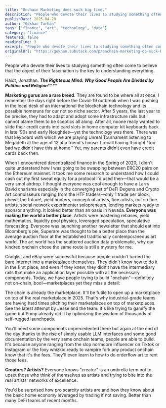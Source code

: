 ```yaml
---
title: "Onchain Marketing does suck big time."
description: "People who devote their lives to studying something often come to believe that the object of their fascination is the key to understanding everything."
publishDate: 2025-04-20
author: "Gokhan Turhan"
tags: ["finance", "art", "technology", "data"]
category: "finance"
featured: false
readingTime: 3
excerpt: "People who devote their lives to studying something often come to believe that the object of their fascination is the key to understanding everything. Haidt, Jonathan. The Righteous Mind: Why Good Peo..."
originalUrl: "https://gokhan.substack.com/p/onchain-marketing-do-suck-big-time"
---
```


People who devote their lives to studying something often come to believe that the object of their fascination is the key to understanding everything.

 Haidt, Jonathan. ***The Righteous Mind: Why Good People Are Divided by Politics and Religion*****.**

**Marketing gurus are a rare breed.** They are found to be where all at once. I remember the days right before the Covid-19 outbreak when I was pushing in the local desk of an international the blockchain technology and its possible homeruns for our not so niche sector. After 5 years, the last year to be precise, they had to adapt and adopt some infrastructure rails but I cannot blame them to be sceptics all along. After all, noone really wanted to slide their credit cards into card slots in home computer kit keyboards back in late '90s and early Noughties—yet the technology was there. There was that keyboard with which we are playing Unreal Tournament listening to Megadeth at the age of 12 at a friend's house. I recall having thought "too bad we didn't have this at home." Yet, my parents didn't even have credit cards back then.

When I encountered decentralized finance in the Spring of 2020, I didn't quite understand how I was going to be swapping between ERC20 pairs on the Ethereum mainnet. It took me some research to understand how I could cash out my first sweat equity for a protocol I'd used then—that would be a very smol airdrop. I thought everyone was cool enough to have a Larry David charisma especially in the converging set of DeFi Degens and Crypto Art connoisseurs ranging from the HTF traders—only 1 trade per block, phew!, the future!, yield hunters, conceptual artists, fine artists, not so fine artists, social network experimenter solopreneurs, lending markets ready to sponsor anything. It looked better than an oasis in Nevada. **Everyone was making the world a better place**. Artists were mastering rebases, yield mathematics, liquidity pool physics, leveraged speculation, speculative forecasting. Everyone was launching another newsletter that should eat into Bloomberg's pie, Superare was thought to be a better place than the average auction floor at the established traditionally contemporaneous art world. The art world has the scattered auction data problematic, why our kindred onchain chose the same route is still a mystery for me.

Craiglist and eBay were successful because people couldn't turned the bare internet into a marketplace themselves. They didn't know how to do it in the first place, and even if they knew, they didn't have the intermediary rails that make an application layer possible with all the necessary components. Today, we have people trying to build "onchain"—definitely not on-chain, boo!—marketplaces yet they miss a detail:

The chain is already the marketplace. It'll be futile to open up a marketplace on top of the real marketplace in 2025. That's why industrial-grade teams are having hard times pitching their marketplaces on top of marketplaces. See the latest attempt by Jesse and the team. It's like trying to gamify the game but Pump already did it by optimizing the wisdom of thousands of self-rugged launchpads.

You'll need some components unprecedented there but again at the end of the day thanks to the rise of simply usable LLM interfaces and some good documentation by the very same onchain teams, people are able to build. It's because anyone ranging from the slop normcore influencer on Tiktok or Instagram or the foxy whizkid ready to vampire fork any product onchain know that it's the fees. They'll even learn to how to do orderflow art to rent those fees.

**Creators? Artists?** Everyone knows "creator" is an umbrella term not to upset those who think of themselves as artists and trying to bite into the real artists' networks of excellence.

You'd be surprised how pro scarcity artists are and how they know about the basic home economy leveraged by trading if not saving. Better than many DeFi teams of recent months.